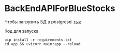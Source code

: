 # BackEndAPIForBlueStocks

Чтобы загрузить БД в postgresql [тык](https://www.pgadmin.org/docs/pgadmin4/development/backup_and_restore.html)

Код для запуска
```
pip install -r requirements.txt
cd app && uvicorn main:app --reload
```
